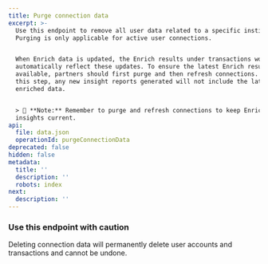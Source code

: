 ```yaml
---
title: Purge connection data
excerpt: >-
  Use this endpoint to remove all user data related to a specific institution.
  Purging is only applicable for active user connections.


  When Enrich data is updated, the Enrich results under transactions won’t
  automatically reflect these updates. To ensure the latest Enrich results are
  available, partners should first purge and then refresh connections. Without
  this step, any new insight reports generated will not include the latest
  enriched data.


  > 📘 **Note:** Remember to purge and refresh connections to keep Enrich
  insights current.
api:
  file: data.json
  operationId: purgeConnectionData
deprecated: false
hidden: false
metadata:
  title: ''
  description: ''
  robots: index
next:
  description: ''
---
```

### Use this endpoint with caution

Deleting connection data will permanently delete user accounts and transactions and cannot be undone.
